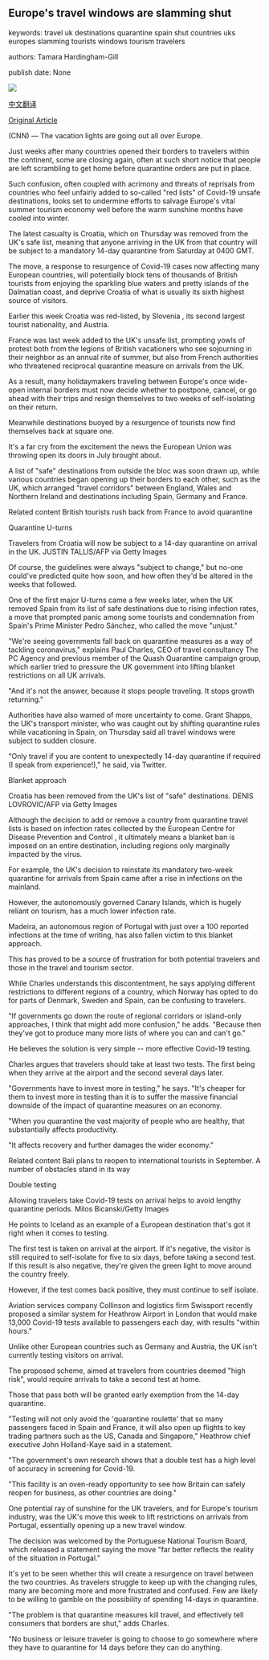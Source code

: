 ## Europe's travel windows are slamming shut

keywords: travel uk destinations quarantine spain shut countries uks europes slamming tourists windows tourism travelers

authors: Tamara Hardingham-Gill

publish date: None

![](https://cdn.cnn.com/cnnnext/dam/assets/200821004828-border-closures----figueretas-beach-ibiza-spain---getty-images-super-tease.jpg)

[中文翻译](Europe%27s%20travel%20windows%20are%20slamming%20shut_zh.md)

[Original Article](https://edition.cnn.com/travel/article/europe-travel-windows-closing/index.html)

(CNN) — The vacation lights are going out all over Europe.

Just weeks after many countries opened their borders to travelers within the continent, some are closing again, often at such short notice that people are left scrambling to get home before quarantine orders are put in place.

Such confusion, often coupled with acrimony and threats of reprisals from countries who feel unfairly added to so-called "red lists" of Covid-19 unsafe destinations, looks set to undermine efforts to salvage Europe's vital summer tourism economy well before the warm sunshine months have cooled into winter.

The latest casualty is Croatia, which on Thursday was removed from the UK's safe list, meaning that anyone arriving in the UK from that country will be subject to a mandatory 14-day quarantine from Saturday at 0400 GMT.

The move, a response to resurgence of Covid-19 cases now affecting many European countries, will potentially block tens of thousands of British tourists from enjoying the sparkling blue waters and pretty islands of the Dalmatian coast, and deprive Croatia of what is usually its sixth highest source of visitors.

Earlier this week Croatia was red-listed, by Slovenia , its second largest tourist nationality, and Austria.

France was last week added to the UK's unsafe list, prompting yowls of protest both from the legions of British vacationers who see sojourning in their neighbor as an annual rite of summer, but also from French authorities who threatened reciprocal quarantine measure on arrivals from the UK.

As a result, many holidaymakers traveling between Europe's once wide-open internal borders must now decide whether to postpone, cancel, or go ahead with their trips and resign themselves to two weeks of self-isolating on their return.

Meanwhile destinations buoyed by a resurgence of tourists now find themselves back at square one.

It's a far cry from the excitement the news the European Union was throwing open its doors in July brought about.

A list of "safe" destinations from outside the bloc was soon drawn up, while various countries began opening up their borders to each other, such as the UK, which arranged "travel corridors" between England, Wales and Northern Ireland and destinations including Spain, Germany and France.

Related content British tourists rush back from France to avoid quarantine

Quarantine U-turns

Travelers from Croatia will now be subject to a 14-day quarantine on arrival in the UK. JUSTIN TALLIS/AFP via Getty Images

Of course, the guidelines were always "subject to change," but no-one could've predicted quite how soon, and how often they'd be altered in the weeks that followed.

One of the first major U-turns came a few weeks later, when the UK removed Spain from its list of safe destinations due to rising infection rates, a move that prompted panic among some tourists and condemnation from Spain's Prime Minister Pedro Sánchez, who called the move "unjust."

"We're seeing governments fall back on quarantine measures as a way of tackling coronavirus," explains Paul Charles, CEO of travel consultancy The PC Agency and previous member of the Quash Quarantine campaign group, which earlier tried to pressure the UK government into lifting blanket restrictions on all UK arrivals.

"And it's not the answer, because it stops people traveling. It stops growth returning."

Authorities have also warned of more uncertainty to come. Grant Shapps, the UK's transport minister, who was caught out by shifting quarantine rules while vacationing in Spain, on Thursday said all travel windows were subject to sudden closure.

"Only travel if you are content to unexpectedly 14-day quarantine if required (I speak from experience\!)," he said, via Twitter.

Blanket approach

Croatia has been removed from the UK's list of "safe" destinations. DENIS LOVROVIC/AFP via Getty Images

Although the decision to add or remove a country from quarantine travel lists is based on infection rates collected by the European Centre for Disease Prevention and Control , it ultimately means a blanket ban is imposed on an entire destination, including regions only marginally impacted by the virus.

For example, the UK's decision to reinstate its mandatory two-week quarantine for arrivals from Spain came after a rise in infections on the mainland.

However, the autonomously governed Canary Islands, which is hugely reliant on tourism, has a much lower infection rate.

Madeira, an autonomous region of Portugal with just over a 100 reported infections at the time of writing, has also fallen victim to this blanket approach.

This has proved to be a source of frustration for both potential travelers and those in the travel and tourism sector.

While Charles understands this discontentment, he says applying different restrictions to different regions of a country, which Norway has opted to do for parts of Denmark, Sweden and Spain, can be confusing to travelers.

"If governments go down the route of regional corridors or island-only approaches, I think that might add more confusion," he adds. "Because then they've got to produce many more lists of where you can and can't go."

He believes the solution is very simple -- more effective Covid-19 testing.

Charles argues that travelers should take at least two tests. The first being when they arrive at the airport and the second several days later.

"Governments have to invest more in testing," he says. "It's cheaper for them to invest more in testing than it is to suffer the massive financial downside of the impact of quarantine measures on an economy.

"When you quarantine the vast majority of people who are healthy, that substantially affects productivity.

"It affects recovery and further damages the wider economy."

Related content Bali plans to reopen to international tourists in September. A number of obstacles stand in its way

Double testing

Allowing travelers take Covid-19 tests on arrival helps to avoid lengthy quarantine periods. Milos Bicanski/Getty Images

He points to Iceland as an example of a European destination that's got it right when it comes to testing.

The first test is taken on arrival at the airport. If it's negative, the visitor is still required to self-isolate for five to six days, before taking a second test. If this result is also negative, they're given the green light to move around the country freely.

However, if the test comes back positive, they must continue to self isolate.

Aviation services company Collinson and logistics firm Swissport recently proposed a similar system for Heathrow Airport in London that would make 13,000 Covid-19 tests available to passengers each day, with results "within hours."

Unlike other European countries such as Germany and Austria, the UK isn't currently testing visitors on arrival.

The proposed scheme, aimed at travelers from countries deemed "high risk", would require arrivals to take a second test at home.

Those that pass both will be granted early exemption from the 14-day quarantine.

"Testing will not only avoid the 'quarantine roulette' that so many passengers faced in Spain and France, it will also open up flights to key trading partners such as the US, Canada and Singapore," Heathrow chief executive John Holland-Kaye said in a statement.

"The government's own research shows that a double test has a high level of accuracy in screening for Covid-19.

"This facility is an oven-ready opportunity to see how Britain can safely reopen for business, as other countries are doing."

One potential ray of sunshine for the UK travelers, and for Europe's tourism industry, was the UK's move this week to lift restrictions on arrivals from Portugal, essentially opening up a new travel window.

The decision was welcomed by the Portuguese National Tourism Board, which released a statement saying the move "far better reflects the reality of the situation in Portugal."

It's yet to be seen whether this will create a resurgence on travel between the two countries. As travelers struggle to keep up with the changing rules, many are becoming more and more frustrated and confused. Few are likely to be willing to gamble on the possibility of spending 14-days in quarantine.

"The problem is that quarantine measures kill travel, and effectively tell consumers that borders are shut," adds Charles.

"No business or leisure traveler is going to choose to go somewhere where they have to quarantine for 14 days before they can do anything.